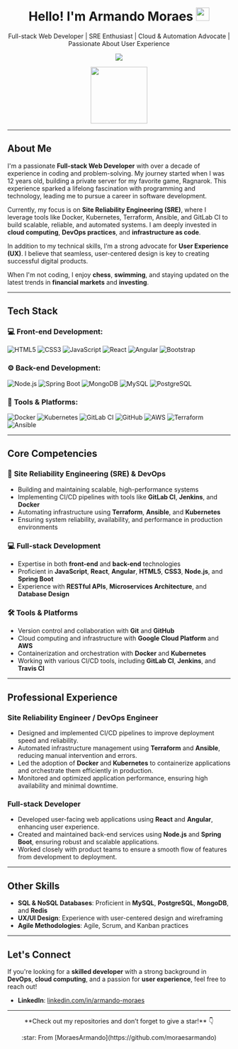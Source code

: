 <h1 align="center">Hello! I'm Armando Moraes <img src="https://raw.githubusercontent.com/kaueMarques/kaueMarques/master/hi.gif" width="30px"></h1>

<p align="center">Full-stack Web Developer | SRE Enthusiast | Cloud & Automation Advocate | Passionate About User Experience</p>

<p align="center">
  <img src="https://github-readme-stats.vercel.app/api?username=MoraesArmando&show_icons=true&hide_border=true&theme=dracula" />
</p>

<p align="center">
  <img src="https://github-readme-stats.anuraghazra1.vercel.app/api/top-langs/?username=MoraesArmando&layout=compact&hide_border=true&theme=dracula" height="128" />
</p>

---

## About Me

I'm a passionate **Full-stack Web Developer** with over a decade of experience in coding and problem-solving. My journey started when I was 12 years old, building a private server for my favorite game, Ragnarok. This experience sparked a lifelong fascination with programming and technology, leading me to pursue a career in software development.

Currently, my focus is on **Site Reliability Engineering (SRE)**, where I leverage tools like Docker, Kubernetes, Terraform, Ansible, and GitLab CI to build scalable, reliable, and automated systems. I am deeply invested in **cloud computing**, **DevOps practices**, and **infrastructure as code**.

In addition to my technical skills, I’m a strong advocate for **User Experience (UX)**. I believe that seamless, user-centered design is key to creating successful digital products.

When I'm not coding, I enjoy **chess**, **swimming**, and staying updated on the latest trends in **financial markets** and **investing**.

---

## Tech Stack

### 💻 **Front-end Development:**

<p>
  <img src="https://img.shields.io/badge/-HTML5-E34F26?style=flat&logo=html5&logoColor=white" alt="HTML5" />
  <img src="https://img.shields.io/badge/-CSS3-1572B6?style=flat&logo=css3&logoColor=white" alt="CSS3" />
  <img src="https://img.shields.io/badge/-JavaScript-eed718?style=flat&logo=javascript&logoColor=ffffff" alt="JavaScript" />
  <img src="https://img.shields.io/badge/-React-000000?style=flat&logo=react&logoColor=00c8ff" alt="React" />
  <img src="https://img.shields.io/badge/-Angular-red?style=flat&logo=angular&logoColor=ffffff" alt="Angular" />
  <img src="https://img.shields.io/badge/-Bootstrap-563D7C?style=flat&logo=bootstrap&logoColor=white" alt="Bootstrap" />
</p>

### ⚙️ **Back-end Development:**

<p>
  <img src="https://img.shields.io/badge/-Node.js-3C873A?style=flat&logo=Node.js&logoColor=white" alt="Node.js" />
  <img src="https://img.shields.io/badge/Spring%20Boot-6DB33F?logo=spring&logoColor=white" alt="Spring Boot" />
  <img src="https://img.shields.io/badge/-MongoDB-4DB33D?style=flat&logo=mongodb&logoColor=FFFFFF" alt="MongoDB" />
  <img src="https://img.shields.io/badge/-MySQL-F29111?style=flat&logo=mysql&logoColor=FFFFFF" alt="MySQL" />
  <img src="https://img.shields.io/badge/-PostgreSQL-336791?style=flat&logo=postgresql&logoColor=white" alt="PostgreSQL" />
</p>

### 🔧 **Tools & Platforms:**

<p>
  <img src="https://img.shields.io/badge/-Docker-2496ED?style=flat&logo=docker&logoColor=white" alt="Docker" />
  <img src="https://img.shields.io/badge/-Kubernetes-326CE5?style=flat&logo=kubernetes&logoColor=white" alt="Kubernetes" />
  <img src="https://img.shields.io/badge/-GitLab%20CI-FCA121?style=flat&logo=gitlab&logoColor=white" alt="GitLab CI" />
  <img src="https://img.shields.io/badge/-GitHub-000000?style=flat&logo=github&logoColor=white" alt="GitHub" />
  <img src="https://img.shields.io/badge/-AWS-232F3E?style=flat&logo=amazonaws&logoColor=white" alt="AWS" />
  <img src="https://img.shields.io/badge/-Terraform-7B42BC?style=flat&logo=terraform&logoColor=white" alt="Terraform" />
  <img src="https://img.shields.io/badge/-Ansible-001D3D?style=flat&logo=ansible&logoColor=white" alt="Ansible" />
</p>

---

## Core Competencies

### 🚀 **Site Reliability Engineering (SRE) & DevOps**

- Building and maintaining scalable, high-performance systems
- Implementing CI/CD pipelines with tools like **GitLab CI**, **Jenkins**, and **Docker**
- Automating infrastructure using **Terraform**, **Ansible**, and **Kubernetes**
- Ensuring system reliability, availability, and performance in production environments

### 💻 **Full-stack Development**

- Expertise in both **front-end** and **back-end** technologies
- Proficient in **JavaScript**, **React**, **Angular**, **HTML5**, **CSS3**, **Node.js**, and **Spring Boot**
- Experience with **RESTful APIs**, **Microservices Architecture**, and **Database Design**

### 🛠 **Tools & Platforms**

- Version control and collaboration with **Git** and **GitHub**
- Cloud computing and infrastructure with **Google Cloud Platform** and **AWS**
- Containerization and orchestration with **Docker** and **Kubernetes**
- Working with various CI/CD tools, including **GitLab CI**, **Jenkins**, and **Travis CI**

---

## Professional Experience

### Site Reliability Engineer / DevOps Engineer

- Designed and implemented CI/CD pipelines to improve deployment speed and reliability.
- Automated infrastructure management using **Terraform** and **Ansible**, reducing manual intervention and errors.
- Led the adoption of **Docker** and **Kubernetes** to containerize applications and orchestrate them efficiently in production.
- Monitored and optimized application performance, ensuring high availability and minimal downtime.

### Full-stack Developer

- Developed user-facing web applications using **React** and **Angular**, enhancing user experience.
- Created and maintained back-end services using **Node.js** and **Spring Boot**, ensuring robust and scalable applications.
- Worked closely with product teams to ensure a smooth flow of features from development to deployment.

---

## Other Skills

- **SQL & NoSQL Databases**: Proficient in **MySQL**, **PostgreSQL**, **MongoDB**, and **Redis**
- **UX/UI Design**: Experience with user-centered design and wireframing
- **Agile Methodologies**: Agile, Scrum, and Kanban practices

---

## Let's Connect

If you're looking for a **skilled developer** with a strong background in **DevOps**, **cloud computing**, and a passion for **user experience**, feel free to reach out!

- **LinkedIn**: [linkedin.com/in/armando-moraes](https://www.linkedin.com/in/armando-moraes/)

---

<p align="center">
  **Check out my repositories and don’t forget to give a star!** 👇
</p>
<p align="center">
  :star: From [MoraesArmando](https://github.com/moraesarmando)
</p>
